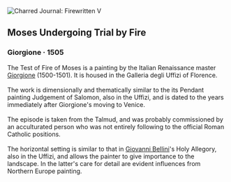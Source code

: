 <div class="artwork-of-the-day">
  <div class="container">
    <div class="img-wrapper">
      <img
        src="https://uploads0.wikiart.org/moses-undergoing-trial-by-fire-1505(2).jpg!Large.jpg"
        alt="Charred Journal: Firewritten V" />
    </div>
    <div class="artwork-detail">
      <div class="artwork-origin"> 
        <h2 class="artwork-name">Moses Undergoing Trial by Fire</h2>
        <h3 class="artist">
          Giorgione
                    ·  1505
        </h3>
      </div>
      <p class="description">
        <span class="artwork-description-text ng-binding" ng-bind-html="viewModel.ArtworkOfTheDay.Description | unsafe">The Test of Fire of Moses is a painting by the Italian Renaissance master <a target="_blank" href="/en/giorgione">Giorgione</a> (1500-1501). It is housed in the Galleria degli Uffizi of Florence.
<br>
<br>The work is dimensionally and thematically similar to the its Pendant painting Judgement of Salomon, also in the Uffizi, and is dated to the years immediately after Giorgione's moving to Venice.
<br>
<br>The episode is taken from the Talmud, and was probably commissioned by an acculturated person who was not entirely following to the official Roman Catholic positions.
<br>
<br>The horizontal setting is similar to that in <a target="_blank" href="/en/giovanni-bellini">Giovanni Bellini</a>'s Holy Allegory, also in the Uffizi, and allows the painter to give importance to the landscape. In the latter's care for detail are evident influences from Northern Europe painting.</span>
                        <div class="text-shadow-container" ng-show="showShadow" style=""></div>
      </p>
    </div>
  </div>

</div>
